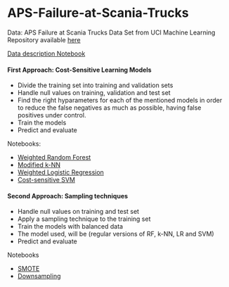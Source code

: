 # APS-Failure-at-Scania-Trucks

Data: APS Failure at Scania Trucks Data Set from UCI Machine Learning Repository available [here](https://archive.ics.uci.edu/ml/datasets/APS+Failure+at+Scania+Trucks)

[Data description Notebook](https://github.com/FranciscaAlliende/APS-Failure-at-Scania-Trucks/blob/master/Data_Description.ipynb)


#### First Approach: Cost-Sensitive Learning Models
- Divide the training set into training and validation sets
- Handle null values on training, validation and test set 
- Find the right hyparameters for each of the mentioned models in order to reduce the false negatives as much as possible, having false positives under control.
- Train the models
- Predict and evaluate

Notebooks:
* [Weighted Random Forest](https://github.com/FranciscaAlliende/APS-Failure-at-Scania-Trucks/blob/master/Weighted_Random_Forest.ipynb)
* [Modified k-NN]()
* [Weighted Logistic Regression]()
* [Cost-sensitive SVM]()

#### Second Approach: Sampling techniques
- Handle null values on training  and test set 
- Apply a sampling technique to the training set
- Train the models with balanced data
- The model used, will be (regular versions of RF, k-NN, LR and SVM)
- Predict and evaluate

Notebooks
* [SMOTE]()
* [Downsampling]()

